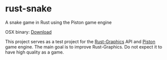 rust-snake
==========

A snake game in Rust using the Piston game engine

OSX binary: <a href="http://www.cutoutpro.com/snake.zip" target="_blank">Download</a>

This project serves as a test project for the [Rust-Graphics](https://github.com/bvssvni/rust-graphics) API and [Piston](https://github.com/bvssvni/piston) game engine. The main goal is to improve Rust-Graphics. Do not expect it to have high quality as a game.

